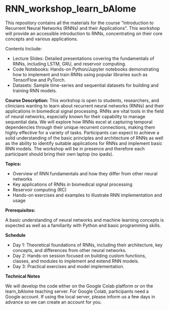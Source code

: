 # RNN_workshop_learn_bAIome
This repository contains all the materials for the course "Introduction to Recurrent Neural Networks (RNNs) and their Applications". This workshop will provide an accessible introduction to RNNs, concentrating on their core concepts and various applications.

Contents Include:
* Lecture Slides: Detailed presentations covering the fundamentals of RNNs, including LSTM, GRU, and reservoir computing.
* Code Notebooks: Hands-on Python/Jupyter notebooks demonstrating how to implement and train RNNs using popular libraries such as TensorFlow and PyTorch.
* Datasets: Sample time-series and sequential datasets for building and training RNN models.

**Course Description:** This workshop is open to students, researchers, and clinicians wanting to learn about recurrent neural networks (RNNs) and their applications in biomedical signal processing. RNNs are vital tools in the field of neural networks, especially known for their capability to manage sequential data. We will explore how RNNs excel at capturing temporal dependencies through their unique recurrent connections, making them highly effective for a variety of tasks. Participants can expect to achieve a solid understanding of the basic principles and architecture of RNNs as well as the ability to identify suitable applications for RNNs and implement basic RNN models. The workshop will be in presence and therefore each participant should bring their own laptop (no ipads).

**Topics:**

* Overview of RNN fundamentals and how they differ from other neural networks
* Key applications of RNNs in biomedical signal processing
* Reservoir computing (RC)
* Hands-on exercises and examples to illustrate RNN implementation and usage

**Prerequisites:**

A basic understanding of neural networks and machine learning concepts is expected as well as a familiarity with Python and basic programming skills.

**Schedule**

* Day 1: Theoretical foundations of RNNs, including their architecture, key concepts, and differences from other neural networks.
* Day 2: Hands-on session focused on building custom functions, classes, and modules to implement and extend RNN models.
* Day 3: Practical exercises and model implementation.


**Technical Notes**

We will develop the code either on the Google Colab platform or on the learn_bAIome teaching server. For Google Colab, participants need a Google account. If using the local server, please inform us a few days in advance so we can create an account for you.
